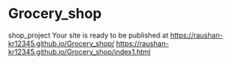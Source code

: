 # Grocery_shop
shop_project
 Your site is ready to be published at https://raushan-kr12345.github.io/Grocery_shop/
 https://raushan-kr12345.github.io/Grocery_shop/index1.html

